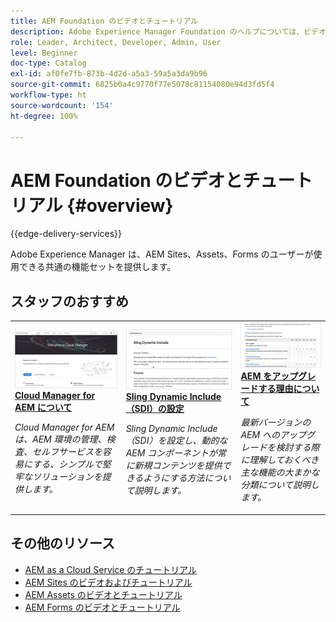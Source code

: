```yaml
---
title: AEM Foundation のビデオとチュートリアル
description: Adobe Experience Manager Foundation のヘルプについては、ビデオとチュートリアルをご覧ください。
role: Leader, Architect, Developer, Admin, User
level: Beginner
doc-type: Catalog
exl-id: af0fe7fb-873b-4d2d-a5a3-59a5a3da9b96
source-git-commit: 6825b0a4c9770f77e5078c81154080e94d3fd5f4
workflow-type: ht
source-wordcount: '154'
ht-degree: 100%

---
```


# AEM Foundation のビデオとチュートリアル {#overview}

{{edge-delivery-services}}

Adobe Experience Manager は、AEM Sites、Assets、Forms のユーザーが使用できる共通の機能セットを提供します。

<div id="recs-overview-body-1"></div>
<div id="recs-overview-body-2"></div>
<div id="recs-overview-body-3"></div>
<div id="recs-overview-body-4"></div>
<div id="recs-overview-body-5"></div>
<div id="recs-overview-body-6"></div>

<div id="staff-picks-section">

## スタッフのおすすめ

<table>
<tr>
  <td>
    <a href="./cloud-manager/understand-cloud-manager-for-aem.md">
    <img alt="Cloud Manager for AEM について" src="./cloud-manager/assets/understand-cloud-manager-for-aem/thumbnail.png" />
    </a>
    <div>
     <a href="./cloud-manager/understand-cloud-manager-for-aem.md">
 <strong>Cloud Manager for AEM について</strong>
 </a>
    </div>
    <p>
    <em>Cloud Manager for AEM は、AEM 環境の管理、検査、セルフサービスを容易にする、シンプルで堅牢なソリューションを提供します。</em>
    <p>
  </td>
   <td>
    <a href="./development/set-up-sling-dynamic-include.md">
    <img alt="Sling Dynamic Include（SDI）の設定" src="./development/assets/set-up-sling-dynamic-include/thumbnail.png" />
    </a>
     <div>
     <a href="./development/set-up-sling-dynamic-include.md">
 <strong>Sling Dynamic Include（SDI）の設定</strong>
 </a>
    </div>
    <p>
    <em>Sling Dynamic Include（SDI）を設定し、動的な AEM コンポーネントが常に新規コンテンツを提供できるようにする方法について説明します。</em>
    <p>
  </td>
  <td>
    <a href="./administration/understand-reasons-to-upgrade.md">
    <img alt="AEM をアップグレードする理由について" src="./administration/assets/understand-reasons-to-upgrade/thumbnail.png" />
    </a>
    <div>
    <a href="./administration/understand-reasons-to-upgrade.md">
 <strong>AEM をアップグレードする理由について</strong>
 </a>
    </div>
    <p>
    <em>最新バージョンの AEM へのアップグレードを検討する際に理解しておくべき主な機能の大まかな分類について説明します。</em>
    </p>
  </td>
</tr>
</table>

</div>

## その他のリソース

* [AEM as a Cloud Service のチュートリアル](/help/cloud-service/overview.md)
* [AEM Sites のビデオおよびチュートリアル](/help/sites/overview.md)
* [AEM Assets のビデオとチュートリアル](/help/assets/overview.md)
* [AEM Forms のビデオとチュートリアル](/help/forms/overview.md)
